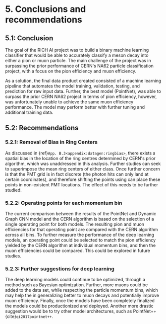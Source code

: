 # 5. Conclusions and recommendations

## 5.1: Conclusion

The goal of the RICH AI project was to build a binary machine learning classifier that would be able to accurately classify a meson decay into either a pion or muon particle.  The main challenge of the project was in surpassing the prior performance of CERN's NA62 particle classification project, with a focus on the pion efficiency and muon efficiency.

As a solution, the final data product created consisted of a machine learning pipeline that automates the model training, validation, testing, and prediction for raw input data.  Further, the best model (PointNet), was able to surpass the prior CERN NA62 project in terms of pion efficiency, however, was unfortunately unable to achieve the same muon efficiency performance. The model may perform better with further tuning and additional training data.

## 5.2: Recommendations 

### 5.2.1: Removal of Bias in Ring Centers

As discussed in {ref}`App. B.3<appendix:datagen:ringbias>`, there exists a spatial bias in the location of the ring centres determined by CERN's prior algorithm, which was unaddressed in this analysis. Further studies can seek to superimpose the mean ring centers of either class. Once further concern is that the PMT grid is in fact discrete (the photon hits can only land at certain coordinates), and therefore shifting the points using can place these points in non-existent PMT locations. The effect of this needs to be further studied. 

### 5.2.2: Operating points for each momentum bin 

The current comparison between the results of the PointNet and Dynamic Graph CNN model and the CERN algorithm is based on the selection of a single operating point for both models. The resulting pion and muon efficiencies for that operating point are compared with the CERN algorithm across all bins. To further measure the performance of the deep learning models, an operating point could be selected to match the pion efficiency yielded by the CERN algorithm at individual momentum bins, and then the muon efficiencies could be compared.  This could be explored in future studies.


### 5.2.3: Further suggestions for deep learning

The deep learning models could continue to be optimized, through a method such as Bayesian optimization.  Further, more muons could be added to the data set, while respecting the particle momentum bins, which may help the in generalizing better to muon decays and potentially improve muon efficiency.  Finally, once the models have been completely finalized the models could be productionized and deployed.  Another more drastic suggestion would be to try other model architectures, such as PointNet++ {cite}`qi2017pointnet++`. 
